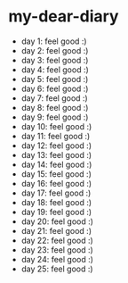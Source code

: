 # my-dear-diary

- day 1: feel good :)
- day 2: feel good :)
- day 3: feel good :)
- day 4: feel good :)
- day 5: feel good :)
- day 6: feel good :)
- day 7: feel good :)
- day 8: feel good :)
- day 9: feel good :)
- day 10: feel good :)
- day 11: feel good :)
- day 12: feel good :)
- day 13: feel good :)
- day 14: feel good :)
- day 15: feel good :)
- day 16: feel good :)
- day 17: feel good :)
- day 18: feel good :)
- day 19: feel good :)
- day 20: feel good :)
- day 21: feel good :)
- day 22: feel good :)
- day 23: feel good :)
- day 24: feel good :)
- day 25: feel good :)
